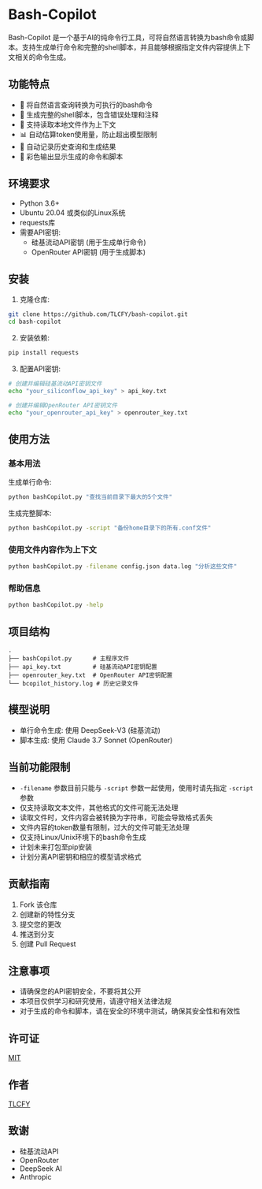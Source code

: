 
# Bash-Copilot

Bash-Copilot 是一个基于AI的纯命令行工具，可将自然语言转换为bash命令或脚本。支持生成单行命令和完整的shell脚本，并且能够根据指定文件内容提供上下文相关的命令生成。

## 功能特点

- 🚀 将自然语言查询转换为可执行的bash命令
- 📝 生成完整的shell脚本，包含错误处理和注释
- 📄 支持读取本地文件作为上下文
- 📊 自动估算token使用量，防止超出模型限制
- 📝 自动记录历史查询和生成结果
- 🎨 彩色输出显示生成的命令和脚本

## 环境要求

- Python 3.6+
- Ubuntu 20.04 或类似的Linux系统
- requests库
- 需要API密钥:
  - 硅基流动API密钥 (用于生成单行命令)
  - OpenRouter API密钥 (用于生成脚本)

## 安装

1. 克隆仓库:

```bash
git clone https://github.com/TLCFY/bash-copilot.git
cd bash-copilot
```

2. 安装依赖:

```bash
pip install requests
```

3. 配置API密钥:

```bash
# 创建并编辑硅基流动API密钥文件
echo "your_siliconflow_api_key" > api_key.txt

# 创建并编辑OpenRouter API密钥文件
echo "your_openrouter_api_key" > openrouter_key.txt
```

## 使用方法

### 基本用法

生成单行命令:
```bash
python bashCopilot.py "查找当前目录下最大的5个文件"
```

生成完整脚本:
```bash
python bashCopilot.py -script "备份home目录下的所有.conf文件"
```

### 使用文件内容作为上下文

```bash
python bashCopilot.py -filename config.json data.log "分析这些文件"
```

### 帮助信息

```bash
python bashCopilot.py -help
```

## 项目结构

```
.
├── bashCopilot.py      # 主程序文件
├── api_key.txt         # 硅基流动API密钥配置
├── openrouter_key.txt  # OpenRouter API密钥配置
└── bcopilot_history.log # 历史记录文件
```

## 模型说明

- 单行命令生成: 使用 DeepSeek-V3 (硅基流动)
- 脚本生成: 使用 Claude 3.7 Sonnet (OpenRouter)

## 当前功能限制

- `-filename` 参数目前只能与 `-script` 参数一起使用，使用时请先指定 `-script` 参数
- 仅支持读取文本文件，其他格式的文件可能无法处理
- 读取文件时，文件内容会被转换为字符串，可能会导致格式丢失
- 文件内容的token数量有限制，过大的文件可能无法处理
- 仅支持Linux/Unix环境下的bash命令生成
- 计划未来打包至pip安装
- 计划分离API密钥和相应的模型请求格式

## 贡献指南

1. Fork 该仓库
2. 创建新的特性分支
3. 提交您的更改
4. 推送到分支
5. 创建 Pull Request

## 注意事项

- 请确保您的API密钥安全，不要将其公开
- 本项目仅供学习和研究使用，请遵守相关法律法规
- 对于生成的命令和脚本，请在安全的环境中测试，确保其安全性和有效性

## 许可证

[MIT](./LICENSE)

## 作者

[TLCFY](https://github.com/TLCFY)

## 致谢

- 硅基流动API
- OpenRouter
- DeepSeek AI
- Anthropic
